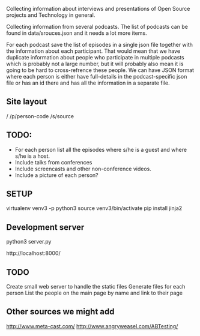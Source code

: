Collecting information about interviews and presentations
of Open Source projects and Technology in general.


Collecting information from several podcasts.
The list of podcasts can be found in data/srouces.json
and it needs a lot more items.


For each podcast save the list of episodes in a single json file together with the information about each participant.
That would mean that we have duplicate information about people who participate in multiple podcasts which is probably not a large
number, but it will probably also mean it is going to be hard to cross-refrence these people.
We can have JSON format where each person is either have full-details in the podcast-specific json file
or has an id there and has all the information in a separate file.

Site layout
------------
/
/p/person-code
/s/source

TODO:
-----
* For each person list all the episodes where s/he is a guest and where s/he is a host.
* Include talks from conferences
* Include screencasts and other non-conference videos.
* Include a picture of each person?

SETUP
------
virtualenv venv3 -p python3
source venv3/bin/activate
pip install jinja2

Development server
-------------------
python3 server.py

http://localhost:8000/


TODO
-----
Create small web server to handle the static files
Generate files for each person
List the people on the main page by name and link to their page


Other sources we might add
----------------------------
http://www.meta-cast.com/
http://www.angryweasel.com/ABTesting/

